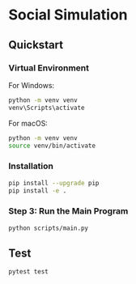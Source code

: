 # Social Simulation

## Quickstart

### Virtual Environment

For Windows:

```bash
python -m venv venv
venv\Scripts\activate
```

For macOS:

```bash
python -m venv venv
source venv/bin/activate
```

### Installation

```bash
pip install --upgrade pip
pip install -e .
```

### Step 3: Run the Main Program

```bash
python scripts/main.py
```

## Test

```bash
pytest test
```

